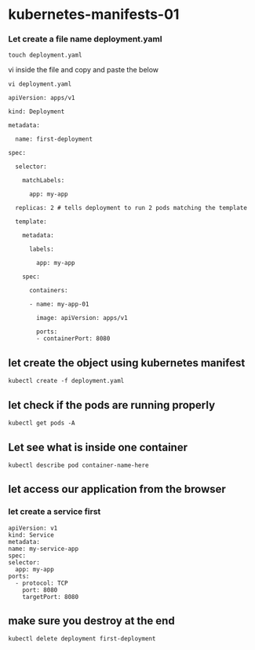 # kubernetes-manifests-01
### Let create a file name deployment.yaml
```
touch deployment.yaml
```
vi inside the file and copy and paste the below
```
vi deployment.yaml
```
```
apiVersion: apps/v1

kind: Deployment

metadata:

  name: first-deployment

spec:

  selector:

    matchLabels:

      app: my-app

  replicas: 2 # tells deployment to run 2 pods matching the template

  template:

    metadata:

      labels:

        app: my-app

    spec:

      containers:

      - name: my-app-01

        image: apiVersion: apps/v1

        ports:
        - containerPort: 8080
  ```
  
  ## let create the object using kubernetes manifest
  ```
  kubectl create -f deployment.yaml
  ```
  ## let check if the pods are running properly
  ```
  kubectl get pods -A
  ```
  ## Let see what is inside one container
  ```
  kubectl describe pod container-name-here
  ```
  ## let access our application from the browser
  ### let create a service first
  ```
apiVersion: v1
kind: Service
metadata:
  name: my-service-app
spec:
  selector:
    app: my-app
  ports:
    - protocol: TCP
      port: 8080
      targetPort: 8080
```
  ## make sure you destroy at the end
  ```
  kubectl delete deployment first-deployment
  ```
